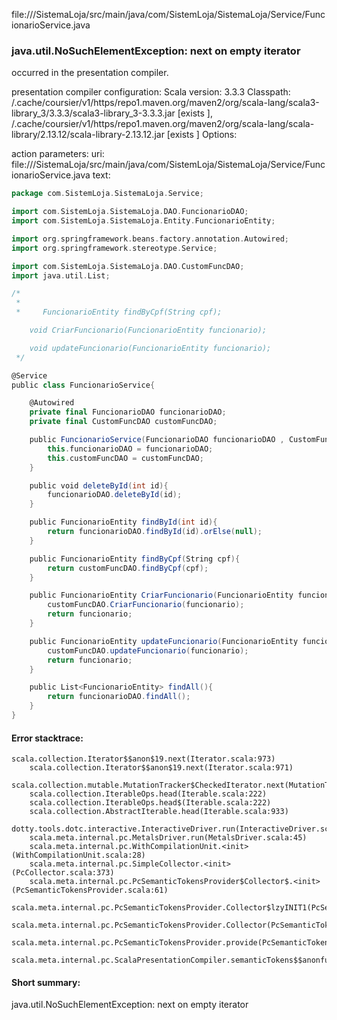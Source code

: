 file://<WORKSPACE>/SistemaLoja/src/main/java/com/SistemLoja/SistemaLoja/Service/FuncionarioService.java
### java.util.NoSuchElementException: next on empty iterator

occurred in the presentation compiler.

presentation compiler configuration:
Scala version: 3.3.3
Classpath:
<HOME>/.cache/coursier/v1/https/repo1.maven.org/maven2/org/scala-lang/scala3-library_3/3.3.3/scala3-library_3-3.3.3.jar [exists ], <HOME>/.cache/coursier/v1/https/repo1.maven.org/maven2/org/scala-lang/scala-library/2.13.12/scala-library-2.13.12.jar [exists ]
Options:



action parameters:
uri: file://<WORKSPACE>/SistemaLoja/src/main/java/com/SistemLoja/SistemaLoja/Service/FuncionarioService.java
text:
```scala
package com.SistemLoja.SistemaLoja.Service;

import com.SistemLoja.SistemaLoja.DAO.FuncionarioDAO;
import com.SistemLoja.SistemaLoja.Entity.FuncionarioEntity;

import org.springframework.beans.factory.annotation.Autowired;
import org.springframework.stereotype.Service;

import com.SistemLoja.SistemaLoja.DAO.CustomFuncDAO;
import java.util.List;

/*
 * 
 *     FuncionarioEntity findByCpf(String cpf); 

    void CriarFuncionario(FuncionarioEntity funcionario);

    void updateFuncionario(FuncionarioEntity funcionario);
 */

@Service
public class FuncionarioService{

    @Autowired
    private final FuncionarioDAO funcionarioDAO;
    private final CustomFuncDAO customFuncDAO;

    public FuncionarioService(FuncionarioDAO funcionarioDAO , CustomFuncDAO customFuncDAO){
        this.funcionarioDAO = funcionarioDAO;
        this.customFuncDAO = customFuncDAO;
    }

    public void deleteById(int id){
        funcionarioDAO.deleteById(id);
    }

    public FuncionarioEntity findById(int id){
        return funcionarioDAO.findById(id).orElse(null);
    }

    public FuncionarioEntity findByCpf(String cpf){
        return customFuncDAO.findByCpf(cpf);
    }

    public FuncionarioEntity CriarFuncionario(FuncionarioEntity funcionario){
        customFuncDAO.CriarFuncionario(funcionario);
        return funcionario;
    }

    public FuncionarioEntity updateFuncionario(FuncionarioEntity funcionario){
        customFuncDAO.updateFuncionario(funcionario);
        return funcionario;
    }

    public List<FuncionarioEntity> findAll(){
        return funcionarioDAO.findAll();
    }
}
```



#### Error stacktrace:

```
scala.collection.Iterator$$anon$19.next(Iterator.scala:973)
	scala.collection.Iterator$$anon$19.next(Iterator.scala:971)
	scala.collection.mutable.MutationTracker$CheckedIterator.next(MutationTracker.scala:76)
	scala.collection.IterableOps.head(Iterable.scala:222)
	scala.collection.IterableOps.head$(Iterable.scala:222)
	scala.collection.AbstractIterable.head(Iterable.scala:933)
	dotty.tools.dotc.interactive.InteractiveDriver.run(InteractiveDriver.scala:168)
	scala.meta.internal.pc.MetalsDriver.run(MetalsDriver.scala:45)
	scala.meta.internal.pc.WithCompilationUnit.<init>(WithCompilationUnit.scala:28)
	scala.meta.internal.pc.SimpleCollector.<init>(PcCollector.scala:373)
	scala.meta.internal.pc.PcSemanticTokensProvider$Collector$.<init>(PcSemanticTokensProvider.scala:61)
	scala.meta.internal.pc.PcSemanticTokensProvider.Collector$lzyINIT1(PcSemanticTokensProvider.scala:61)
	scala.meta.internal.pc.PcSemanticTokensProvider.Collector(PcSemanticTokensProvider.scala:61)
	scala.meta.internal.pc.PcSemanticTokensProvider.provide(PcSemanticTokensProvider.scala:90)
	scala.meta.internal.pc.ScalaPresentationCompiler.semanticTokens$$anonfun$1(ScalaPresentationCompiler.scala:117)
```
#### Short summary: 

java.util.NoSuchElementException: next on empty iterator